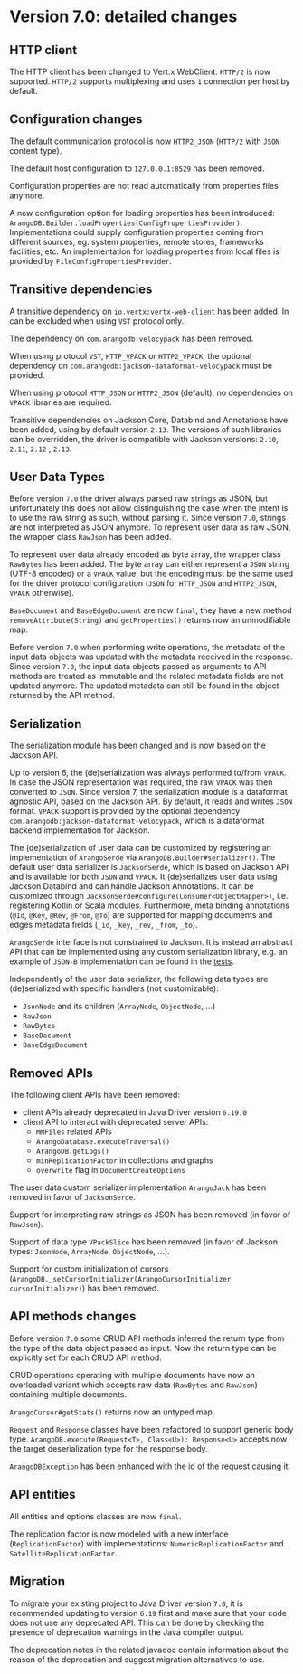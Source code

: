 # Version 7.0: detailed changes

## HTTP client

The HTTP client has been changed to Vert.x WebClient. `HTTP/2` is now supported. `HTTP/2` supports multiplexing and uses
`1` connection per host by default.

## Configuration changes

The default communication protocol is now `HTTP2_JSON` (`HTTP/2` with `JSON` content type).

The default host configuration to `127.0.0.1:8529` has been removed.

Configuration properties are not read automatically from properties files anymore.

A new configuration option for loading properties has been
introduced: `ArangoDB.Builder.loadProperties(ConfigPropertiesProvider)`. Implementations could supply configuration
properties coming from different sources, eg. system properties, remote stores, frameworks facilities, etc. An
implementation for loading properties from local files is provided by `FileConfigPropertiesProvider`.

## Transitive dependencies

A transitive dependency on `io.vertx:vertx-web-client` has been added. In can be excluded when using `VST` protocol
only.

The dependency on `com.arangodb:velocypack` has been removed.

When using protocol `VST`, `HTTP_VPACK` or `HTTP2_VPACK`, the optional dependency
on `com.arangodb:jackson-dataformat-velocypack` must be provided.

When using protocol `HTTP_JSON` or `HTTP2_JSON` (default), no dependencies on `VPACK` libraries are required.

Transitive dependencies on Jackson Core, Databind and Annotations have been added, using by default version `2.13`.
The versions of such libraries can be overridden, the driver is compatible with Jackson versions: `2.10`, `2.11`, `2.12`
, `2.13`.

## User Data Types

Before version `7.0` the driver always parsed raw strings as JSON, but unfortunately this does not allow distinguishing
the case when the intent is to use the raw string as such, without parsing it. Since version `7.0`, strings are not
interpreted as JSON anymore. To represent user data as raw JSON, the wrapper class `RawJson` has been added.

To represent user data already encoded as byte array, the wrapper class `RawBytes` has been added.
The byte array can either represent a `JSON` string (UTF-8 encoded) or a `VPACK` value, but the encoding must be the
same used for the driver protocol configuration (`JSON` for `HTTP_JSON` and `HTTP2_JSON`, `VPACK` otherwise).

`BaseDocument` and `BaseEdgeDocument` are now `final`, they have a new method `removeAttribute(String)`
and `getProperties()` returns now an unmodifiable map.

Before version `7.0` when performing write operations, the metadata of the input data objects was updated with the
metadata received in the response. Since version `7.0`, the input data objects passed as arguments to API methods are
treated as immutable and the related metadata fields are not updated anymore. The updated metadata can still be found in
the object returned by the API method.

## Serialization

The serialization module has been changed and is now based on the Jackson API.

Up to version 6, the (de)serialization was always performed to/from `VPACK`. In case the JSON representation was
required, the raw `VPACK` was then converted to `JSON`. Since version 7, the serialization module is a dataformat
agnostic API, based on the Jackson API. By default, it reads and writes `JSON` format. `VPACK` support is provided by
the optional dependency `com.arangodb:jackson-dataformat-velocypack`, which is a dataformat backend implementation for
Jackson.

The (de)serialization of user data can be customized by registering an implementation of `ArangoSerde`
via `ArangoDB.Builder#serializer()`. The default user data serializer is `JacksonSerde`, which is based on Jackson API
and is available for both `JSON` and `VPACK`. It (de)serializes user data using Jackson Databind and can handle Jackson
Annotations. It can be customized through `JacksonSerde#configure(Consumer<ObjectMapper>)`, i.e. registering Kotlin or
Scala modules. Furthermore, meta binding annotations (`@Id`, `@Key`, `@Rev`, `@From`, `@To`) are supported for mapping
documents and edges metadata fields (`_id`, `_key`, `_rev`, `_from`, `_to`).

`ArangoSerde` interface is not constrained to Jackson. It is instead an abstract API that can be implemented using any
custom serialization library, e.g. an example of `JSON-B` implementation can be found in
the [tests](../src/test/java/com/arangodb/serde/JsonbSerdeImpl.java).

Independently of the user data serializer, the following data types are (de)serialized with specific handlers (not
customizable):

- `JsonNode` and its children (`ArrayNode`, `ObjectNode`, ...)
- `RawJson`
- `RawBytes`
- `BaseDocument`
- `BaseEdgeDocument`

## Removed APIs

The following client APIs have been removed:

- client APIs already deprecated in Java Driver version `6.19.0`
- client API to interact with deprecated server APIs:
    - `MMFiles` related APIs
    - `ArangoDatabase.executeTraversal()`
    - `ArangoDB.getLogs()`
    - `minReplicationFactor` in collections and graphs
    - `overwrite` flag in `DocumentCreateOptions`

The user data custom serializer implementation `ArangoJack` has been removed in favor of `JacksonSerde`.

Support for interpreting raw strings as JSON has been removed (in favor of `RawJson`).

Support of data type `VPackSlice` has been removed (in favor of Jackson types: `JsonNode`, `ArrayNode`, `ObjectNode`,
...).

Support for custom initialization of
cursors (`ArangoDB._setCursorInitializer(ArangoCursorInitializer cursorInitializer)`) has been removed.

## API methods changes

Before version `7.0` some CRUD API methods inferred the return type from the type of the data object passed as input.
Now the return type can be explicitly set for each CRUD API method.

CRUD operations operating with multiple documents have now an overloaded variant which accepts raw data (`RawBytes`
and `RawJson`) containing multiple documents.

`ArangoCursor#getStats()` returns now an untyped map.

`Request` and `Response` classes have been refactored to support generic body
type. `ArangoDB.execute(Request<T>, Class<U>): Response<U>` accepts now the target deserialization type for the response
body.

`ArangoDBException` has been enhanced with the id of the request causing it.

## API entities

All entities and options classes are now `final`.

The replication factor is now modeled with a new interface (`ReplicationFactor`) with
implementations: `NumericReplicationFactor` and `SatelliteReplicationFactor`.

## Migration

To migrate your existing project to Java Driver version `7.0`, it is recommended updating to version `6.19` first and
make sure that your code does not use any deprecated API. This can be done by checking the presence of deprecation
warnings in the Java compiler output.

The deprecation notes in the related javadoc contain information about the reason of the deprecation and suggest
migration alternatives to use.
